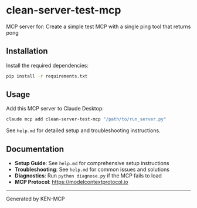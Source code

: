 # clean-server-test-mcp

MCP server for: Create a simple test MCP with a single ping tool that returns pong

## Installation

Install the required dependencies:

```bash
pip install -r requirements.txt
```

## Usage

Add this MCP server to Claude Desktop:

```bash
claude mcp add clean-server-test-mcp "/path/to/run_server.py"
```

See `help.md` for detailed setup and troubleshooting instructions.

## Documentation

- **Setup Guide**: See `help.md` for comprehensive setup instructions
- **Troubleshooting**: See `help.md` for common issues and solutions
- **Diagnostics**: Run `python diagnose.py` if the MCP fails to load
- **MCP Protocol**: https://modelcontextprotocol.io

---
Generated by KEN-MCP
